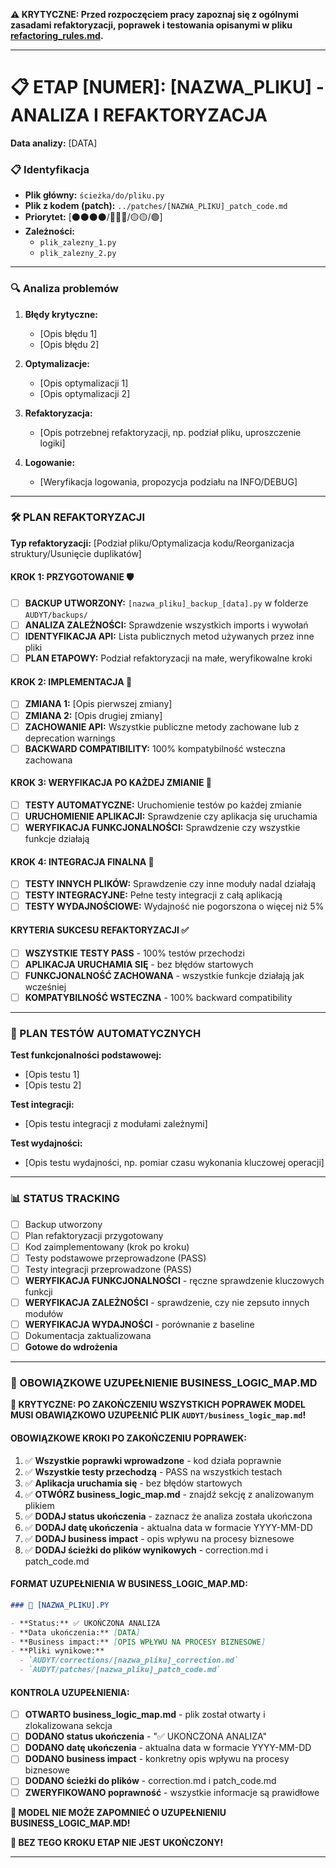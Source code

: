 **⚠️ KRYTYCZNE: Przed rozpoczęciem pracy zapoznaj się z ogólnymi zasadami refaktoryzacji, poprawek i testowania opisanymi w pliku [refactoring_rules.md](refactoring_rules.md).**

---

# 📋 ETAP [NUMER]: [NAZWA_PLIKU] - ANALIZA I REFAKTORYZACJA

**Data analizy:** [DATA]

### 📋 Identyfikacja

- **Plik główny:** `ścieżka/do/pliku.py`
- **Plik z kodem (patch):** `../patches/[NAZWA_PLIKU]_patch_code.md`
- **Priorytet:** [⚫⚫⚫⚫/🔴🔴🔴/🟡🟡/🟢]
- **Zależności:**
  - `plik_zalezny_1.py`
  - `plik_zalezny_2.py`

---

### 🔍 Analiza problemów

1.  **Błędy krytyczne:**

    - [Opis błędu 1]
    - [Opis błędu 2]

2.  **Optymalizacje:**

    - [Opis optymalizacji 1]
    - [Opis optymalizacji 2]

3.  **Refaktoryzacja:**

    - [Opis potrzebnej refaktoryzacji, np. podział pliku, uproszczenie logiki]

4.  **Logowanie:**
    - [Weryfikacja logowania, propozycja podziału na INFO/DEBUG]

---

### 🛠️ PLAN REFAKTORYZACJI

**Typ refaktoryzacji:** [Podział pliku/Optymalizacja kodu/Reorganizacja struktury/Usunięcie duplikatów]

#### KROK 1: PRZYGOTOWANIE 🛡️

- [ ] **BACKUP UTWORZONY:** `[nazwa_pliku]_backup_[data].py` w folderze `AUDYT/backups/`
- [ ] **ANALIZA ZALEŻNOŚCI:** Sprawdzenie wszystkich imports i wywołań
- [ ] **IDENTYFIKACJA API:** Lista publicznych metod używanych przez inne pliki
- [ ] **PLAN ETAPOWY:** Podział refaktoryzacji na małe, weryfikowalne kroki

#### KROK 2: IMPLEMENTACJA 🔧

- [ ] **ZMIANA 1:** [Opis pierwszej zmiany]
- [ ] **ZMIANA 2:** [Opis drugiej zmiany]
- [ ] **ZACHOWANIE API:** Wszystkie publiczne metody zachowane lub z deprecation warnings
- [ ] **BACKWARD COMPATIBILITY:** 100% kompatybilność wsteczna zachowana

#### KROK 3: WERYFIKACJA PO KAŻDEJ ZMIANIE 🧪

- [ ] **TESTY AUTOMATYCZNE:** Uruchomienie testów po każdej zmianie
- [ ] **URUCHOMIENIE APLIKACJI:** Sprawdzenie czy aplikacja się uruchamia
- [ ] **WERYFIKACJA FUNKCJONALNOŚCI:** Sprawdzenie czy wszystkie funkcje działają

#### KROK 4: INTEGRACJA FINALNA 🔗

- [ ] **TESTY INNYCH PLIKÓW:** Sprawdzenie czy inne moduły nadal działają
- [ ] **TESTY INTEGRACYJNE:** Pełne testy integracji z całą aplikacją
- [ ] **TESTY WYDAJNOŚCIOWE:** Wydajność nie pogorszona o więcej niż 5%

#### KRYTERIA SUKCESU REFAKTORYZACJI ✅

- [ ] **WSZYSTKIE TESTY PASS** - 100% testów przechodzi
- [ ] **APLIKACJA URUCHAMIA SIĘ** - bez błędów startowych
- [ ] **FUNKCJONALNOŚĆ ZACHOWANA** - wszystkie funkcje działają jak wcześniej
- [ ] **KOMPATYBILNOŚĆ WSTECZNA** - 100% backward compatibility

---

### 🧪 PLAN TESTÓW AUTOMATYCZNYCH

**Test funkcjonalności podstawowej:**

- [Opis testu 1]
- [Opis testu 2]

**Test integracji:**

- [Opis testu integracji z modułami zależnymi]

**Test wydajności:**

- [Opis testu wydajności, np. pomiar czasu wykonania kluczowej operacji]

---

### 📊 STATUS TRACKING

- [ ] Backup utworzony
- [ ] Plan refaktoryzacji przygotowany
- [ ] Kod zaimplementowany (krok po kroku)
- [ ] Testy podstawowe przeprowadzone (PASS)
- [ ] Testy integracji przeprowadzone (PASS)
- [ ] **WERYFIKACJA FUNKCJONALNOŚCI** - ręczne sprawdzenie kluczowych funkcji
- [ ] **WERYFIKACJA ZALEŻNOŚCI** - sprawdzenie, czy nie zepsuto innych modułów
- [ ] **WERYFIKACJA WYDAJNOŚCI** - porównanie z baseline
- [ ] Dokumentacja zaktualizowana
- [ ] **Gotowe do wdrożenia**

---

### 🚨 OBOWIĄZKOWE UZUPEŁNIENIE BUSINESS_LOGIC_MAP.MD

**🚨 KRYTYCZNE: PO ZAKOŃCZENIU WSZYSTKICH POPRAWEK MODEL MUSI OBAWIĄZKOWO UZUPEŁNIĆ PLIK `AUDYT/business_logic_map.md`!**

#### OBOWIĄZKOWE KROKI PO ZAKOŃCZENIU POPRAWEK:

1. ✅ **Wszystkie poprawki wprowadzone** - kod działa poprawnie
2. ✅ **Wszystkie testy przechodzą** - PASS na wszystkich testach
3. ✅ **Aplikacja uruchamia się** - bez błędów startowych
4. ✅ **OTWÓRZ business_logic_map.md** - znajdź sekcję z analizowanym plikiem
5. ✅ **DODAJ status ukończenia** - zaznacz że analiza została ukończona
6. ✅ **DODAJ datę ukończenia** - aktualna data w formacie YYYY-MM-DD
7. ✅ **DODAJ business impact** - opis wpływu na procesy biznesowe
8. ✅ **DODAJ ścieżki do plików wynikowych** - correction.md i patch_code.md

#### FORMAT UZUPEŁNIENIA W BUSINESS_LOGIC_MAP.MD:

```markdown
### 📄 [NAZWA_PLIKU].PY

- **Status:** ✅ UKOŃCZONA ANALIZA
- **Data ukończenia:** [DATA]
- **Business impact:** [OPIS WPŁYWU NA PROCESY BIZNESOWE]
- **Pliki wynikowe:**
  - `AUDYT/corrections/[nazwa_pliku]_correction.md`
  - `AUDYT/patches/[nazwa_pliku]_patch_code.md`
```

#### KONTROLA UZUPEŁNIENIA:

- [ ] **OTWARTO business_logic_map.md** - plik został otwarty i zlokalizowana sekcja
- [ ] **DODANO status ukończenia** - "✅ UKOŃCZONA ANALIZA"
- [ ] **DODANO datę ukończenia** - aktualna data w formacie YYYY-MM-DD
- [ ] **DODANO business impact** - konkretny opis wpływu na procesy biznesowe
- [ ] **DODANO ścieżki do plików** - correction.md i patch_code.md
- [ ] **ZWERYFIKOWANO poprawność** - wszystkie informacje są prawidłowe

**🚨 MODEL NIE MOŻE ZAPOMNIEĆ O UZUPEŁNIENIU BUSINESS_LOGIC_MAP.MD!**

**🚨 BEZ TEGO KROKU ETAP NIE JEST UKOŃCZONY!**

---
